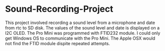 # Sound-Recording-Project
This project involved recording a sound level from a microphone and date from rtc to SD disk.
The values of the sound level and date is displayed on a I2C OLED.
The Pro Mini was programmed with FTID232 module.
I could only get Windows OS to communicate with the Pro Mini. 
The Apple OSX would not find the FTID module dispite repeated attempts.

